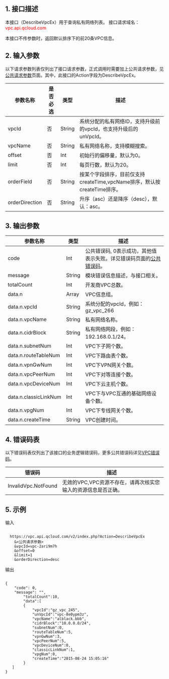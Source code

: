 ## 1. 接口描述
 
本接口（DescribeVpcEx）用于查询私有网络列表。
接口请求域名：<font style="color:red">vpc.api.qcloud.com</font>

本接口不传参数时，返回默认排序下的前20条VPC信息。

 

## 2. 输入参数
 以下请求参数列表仅列出了接口请求参数，正式调用时需要加上公共请求参数，见<a href="/doc/api/372/4153" title="公共请求参数">公共请求参数</a>页面。其中，此接口的Action字段为DescribeVpcEx。

| 参数名称 | 是否必选  | 类型 | 描述 |
|---------|---------|---------|---------|
| vpcId | 否 | String | 系统分配的私有网络ID，支持升级前的vpcId，也支持升级后的unVpcId。 |
| vpcName | 否 | String | 私有网络名称，支持模糊搜索。 |
| offset | 否 | Int | 初始行的偏移量，默认为0。 |
| limit | 否 | Int | 每页行数，默认为20。 |
| orderField | 否 | String | 按某个字段排序，目前仅支持createTime,vpcName排序，默认按createTime排序。 |
| orderDirection | 否 | String | 升序（asc）还是降序（desc），默认：asc。 |

 

## 3. 输出参数

| 参数名称 | 类型 | 描述 |
|---------|---------|---------|
| code | Int | 公共错误码, 0表示成功，其他值表示失败。详见错误码页面的<a href="https://www.qcloud.com/doc/api/372/%E9%94%99%E8%AF%AF%E7%A0%81#1.E3.80.81.E5.85.AC.E5.85.B1.E9.94.99.E8.AF.AF.E7.A0.81" title="公共错误码">公共错误码</a>。|
| message | String | 模块错误信息描述，与接口相关。|
| totalCount | Int | 开发商VPC总数。|
| data.n | Array | VPC信息组。|
| data.n.vpcId | String | 系统分配的vpcId，例如：gz_vpc_266|
| data.n.vpcName | String | 私有网络名称。|
| data.n.cidrBlock | String | 私有网络网段，例如：192.168.0.1/24。|
| data.n.subnetNum | Int | VPC下子网个数。|
| data.n.routeTableNum | Int | VPC下路由表个数。|
| data.n.vpnGwNum | Int | VPC下VPN网关个数。|
| data.n.vpcPeerNum | Int | VPC下对等连接个数。|
| data.n.vpcDeviceNum | Int | VPC下云主机个数。|
| data.n.classicLinkNum | Int | VPC下与VPC互通的基础网络设备个数。|
| data.n.vpgNum | Int | VPC下专线网关个数。|
| data.n.createTime | String | VPC创建时间。|

  ## 4. 错误码表
 以下错误码表仅列出了该接口的业务逻辑错误码，更多公共错误码详见<a href="https://www.qcloud.com/doc/api/245/4924" title="VPC错误码">VPC错误码</a>。
 
 | 错误码 | 描述 |
|---------|---------|
| InvalidVpc.NotFound | 无效的VPC,VPC资源不存在，请再次核实您输入的资源信息是否正确。 |

## 5. 示例
 
输入
```

  https://vpc.api.qcloud.com/v2/index.php?Action=DescribeVpcEx
	&<公共请求参数>
	&vpcId=vpc-2ari9m7h
	&offset=0
	&limit=1
	&orderDirection=desc
```

输出
```

{
    "code": 0,
    "message": "",
		"totalCount":10,
		"data":[
        {
            "vpcId":"gz_vpc_245",
            "unVpcId":"vpc-8e0ypm3z",
            "vpcName":"alblack.bbb",
            "cidrBlock":"10.0.0.0/24",
            "subnetNum":0,
            "routeTableNum":5,
            "vpnGwNum":3,
            "vpcPeerNum":5,
            "vpcDeviceNum":0,
            "classicLinkNum":1,
            "vpgNum":0,
            "createTime":"2015-08-24 15:05:16"
        }
   ]
}

```

